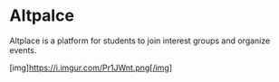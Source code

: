 # Altpalce

Altplace is a platform for students to join interest groups and organize events.

[img]https://i.imgur.com/Pr1JWnt.png[/img]
